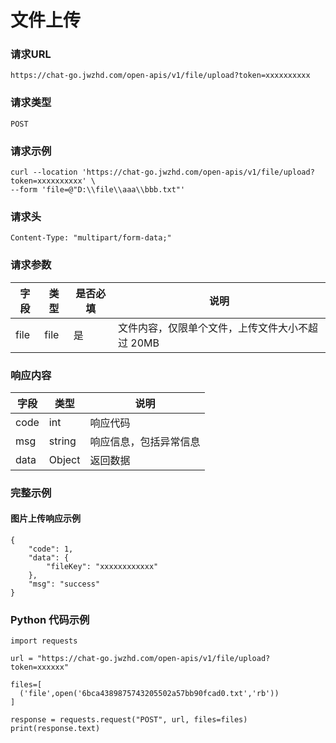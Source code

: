 # 文件上传

### 请求URL

`https://chat-go.jwzhd.com/open-apis/v1/file/upload?token=xxxxxxxxxx`

### 请求类型

`POST`

### 请求示例

```
curl --location 'https://chat-go.jwzhd.com/open-apis/v1/file/upload?token=xxxxxxxxxx' \
--form 'file=@"D:\\file\\aaa\\bbb.txt"'
```

### 请求头

```
Content-Type: "multipart/form-data;"
```

### 请求参数


| 字段 | 类型 | 是否必填 | 说明                                            |
| ---- | ---- | -------- | ----------------------------------------------- |
| file | file | 是       | 文件内容，仅限单个文件，上传文件大小不超过 20MB |

### 响应内容


| 字段 | 类型   | 说明                   |
| ---- | ------ | ---------------------- |
| code | int    | 响应代码               |
| msg  | string | 响应信息，包括异常信息 |
| data | Object | 返回数据               |

### 完整示例

#### 图片上传响应示例

```
{
    "code": 1,
    "data": {
        "fileKey": "xxxxxxxxxxxx"
    },
    "msg": "success"
}
```

### Python 代码示例

```
import requests

url = "https://chat-go.jwzhd.com/open-apis/v1/file/upload?token=xxxxxx"

files=[
  ('file',open('6bca4389875743205502a57bb90fcad0.txt','rb'))
]

response = requests.request("POST", url, files=files)
print(response.text)
```
